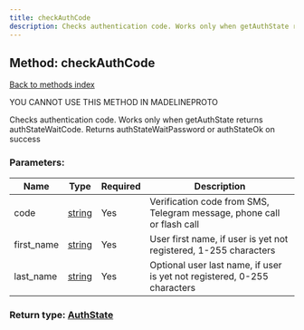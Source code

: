 ```yaml
---
title: checkAuthCode
description: Checks authentication code. Works only when getAuthState returns authStateWaitCode. Returns authStateWaitPassword or authStateOk on success
---
```

## Method: checkAuthCode  
[Back to methods index](index.md)


YOU CANNOT USE THIS METHOD IN MADELINEPROTO


Checks authentication code. Works only when getAuthState returns authStateWaitCode. Returns authStateWaitPassword or authStateOk on success

### Parameters:

| Name     |    Type       | Required | Description |
|----------|---------------|----------|-------------|
|code|[string](../types/string.md) | Yes|Verification code from SMS, Telegram message, phone call or flash call|
|first\_name|[string](../types/string.md) | Yes|User first name, if user is yet not registered, 1-255 characters|
|last\_name|[string](../types/string.md) | Yes|Optional user last name, if user is yet not registered, 0-255 characters|


### Return type: [AuthState](../types/AuthState.md)

